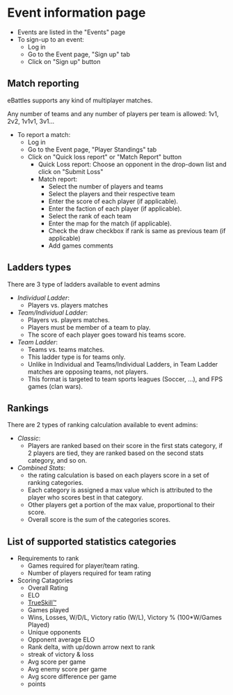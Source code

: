 # Event information page #
  * Events are listed in the "Events" page
  * To sign-up to an event:
    * Log in
    * Go to the Event page, "Sign up" tab
    * Click on "Sign up" button

## Match reporting ##
eBattles supports any kind of multiplayer matches.

Any number of teams and any number of players per team is allowed: 1v1, 2v2, 1v1v1, 3v1...
  * To report a match:
    * Log in
    * Go to the Event page, "Player Standings" tab
    * Click on "Quick loss report" or "Match Report" button
      * Quick Loss report: Choose an opponent in the drop-down list and click on "Submit Loss"
      * Match report:
        * Select the number of players and teams
        * Select the players and their respective team
        * Enter the score of each player (if applicable).
        * Enter the faction of each player (if applicable).
        * Select the rank of each team
        * Enter the map for the match (if applicable).
        * Check the draw checkbox if rank is same as previous team (if applicable)
        * Add games comments

## Ladders types ##
There are 3 type of ladders available to event admins
  * _Individual Ladder_:
    * Players vs. players matches
  * _Team/Individual Ladder_:
    * Players vs. players matches.
    * Players must be member of a team to play.
    * The score of each player goes toward his teams score.
  * _Team Ladder_:
    * Teams vs. teams matches.
    * This ladder type is for teams only.
    * Unlike in Individual and Teams/Individual Ladders, in Team Ladder matches are opposing teams, not players.
    * This format is targeted to team sports leagues (Soccer, ...), and FPS games (clan wars).

## Rankings ##
There are 2 types of ranking calculation available to event admins:
  * _Classic_:
    * Players are ranked based on their score in the first stats category, if 2 players are tied, they are ranked based on the second stats category, and so on.
  * _Combined Stats_:
    * the rating calculation is based on each players score in a set of ranking categories.
    * Each category is assigned a max value which is attributed to the player who scores best in that category.
    * Other players get a portion of the max value, proportional to their score.
    * Overall score is the sum of the categories scores.

## List of supported statistics categories ##
  * Requirements to rank
    * Games required for player/team rating.
    * Number of players required for team rating
  * Scoring Catagories
    * Overall Rating
    * ELO
    * [TrueSkill™](http://research.microsoft.com/en-us/projects/trueskill/)
    * Games played
    * Wins, Losses, W/D/L, Victory ratio (W/L), Victory % (100\*W/Games Played)
    * Unique opponents
    * Opponent average ELO
    * Rank delta, with up/down arrow next to rank
    * streak of victory & loss
    * Avg score per game
    * Avg enemy score per game
    * Avg score difference per game
    * points